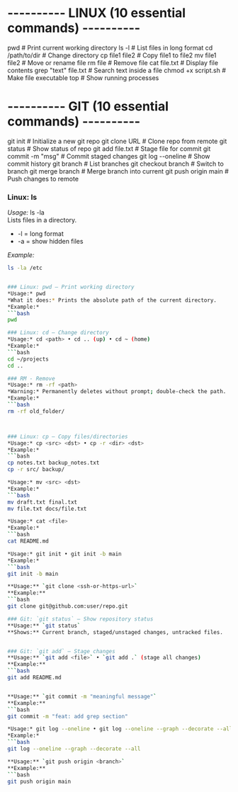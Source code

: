# ---------- LINUX (10 essential commands) ----------
pwd                     # Print current working directory
ls -l                   # List files in long format
cd /path/to/dir         # Change directory
cp file1 file2          # Copy file1 to file2
mv file1 file2          # Move or rename file
rm file                 # Remove file
cat file.txt            # Display file contents
grep "text" file.txt    # Search text inside a file
chmod +x script.sh      # Make file executable
top                     # Show running processes

# ---------- GIT (10 essential commands) ----------
git init                # Initialize a new git repo
git clone URL           # Clone repo from remote
git status              # Show status of repo
git add file.txt        # Stage file for commit
git commit -m "msg"     # Commit staged changes
git log --oneline       # Show commit history
git branch              # List branches
git checkout branch     # Switch to branch
git merge branch        # Merge branch into current
git push origin main    # Push changes to remote

### Linux: ls
*Usage:* ls -la  
Lists files in a directory.  
- -l = long format  
- -a = show hidden files  

*Example:*
```bash
ls -la /etc


### Linux: pwd — Print working directory
*Usage:* pwd  
*What it does:* Prints the absolute path of the current directory.  
*Example:*
```bash
pwd

### Linux: cd — Change directory
*Usage:* cd <path> • cd .. (up) • cd ~ (home)  
*Example:*
```bash
cd ~/projects
cd ..

### RM - Remove
*Usage:* rm -rf <path>  
*Warning:* Permanently deletes without prompt; double-check the path.  
*Example:*
```bash
rm -rf old_folder/



### Linux: cp — Copy files/directories
*Usage:* cp <src> <dst> • cp -r <dir> <dst>  
*Example:*
```bash
cp notes.txt backup_notes.txt
cp -r src/ backup/

*Usage:* mv <src> <dst>  
*Example:*
```bash
mv draft.txt final.txt
mv file.txt docs/file.txt

*Usage:* cat <file>  
*Example:*
```bash
cat README.md

*Usage:* git init • git init -b main  
*Example:*
```bash
git init -b main

**Usage:** `git clone <ssh-or-https-url>`  
**Example:**
```bash
git clone git@github.com:user/repo.git

### Git: `git status` — Show repository status
**Usage:** `git status`  
**Shows:** Current branch, staged/unstaged changes, untracked files.


### Git: `git add` — Stage changes
**Usage:** `git add <file>` • `git add .` (stage all changes)  
**Example:**
```bash
git add README.md


**Usage:** `git commit -m "meaningful message"`  
**Example:**
```bash
git commit -m "feat: add grep section"

*Usage:* git log --oneline • git log --oneline --graph --decorate --all  
*Example:*
```bash
git log --oneline --graph --decorate --all

**Usage:** `git push origin <branch>`  
**Example:**
```bash
git push origin main
